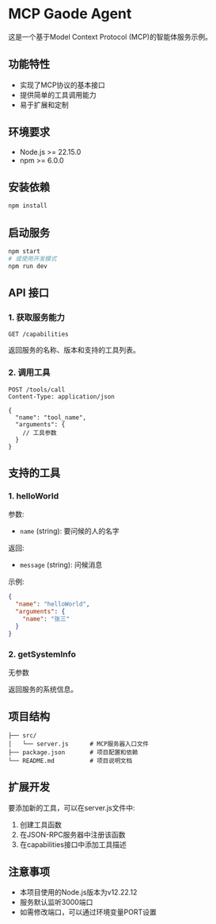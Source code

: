 # MCP Gaode Agent

这是一个基于Model Context Protocol (MCP)的智能体服务示例。

## 功能特性

- 实现了MCP协议的基本接口
- 提供简单的工具调用能力
- 易于扩展和定制

## 环境要求

- Node.js >= 22.15.0
- npm >= 6.0.0

## 安装依赖

```bash
npm install
```

## 启动服务

```bash
npm start
# 或使用开发模式
npm run dev
```

## API 接口

### 1. 获取服务能力

```
GET /capabilities
```

返回服务的名称、版本和支持的工具列表。

### 2. 调用工具

```
POST /tools/call
Content-Type: application/json

{
  "name": "tool_name",
  "arguments": {
    // 工具参数
  }
}
```

## 支持的工具

### 1. helloWorld

参数:
- `name` (string): 要问候的人的名字

返回:
- `message` (string): 问候消息

示例:
```json
{
  "name": "helloWorld",
  "arguments": {
    "name": "张三"
  }
}
```

### 2. getSystemInfo

无参数

返回服务的系统信息。

## 项目结构

```
├── src/
│   └── server.js      # MCP服务器入口文件
├── package.json       # 项目配置和依赖
└── README.md          # 项目说明文档
```

## 扩展开发

要添加新的工具，可以在server.js文件中:

1. 创建工具函数
2. 在JSON-RPC服务器中注册该函数
3. 在capabilities接口中添加工具描述

## 注意事项

- 本项目使用的Node.js版本为v12.22.12
- 服务默认监听3000端口
- 如需修改端口，可以通过环境变量PORT设置
